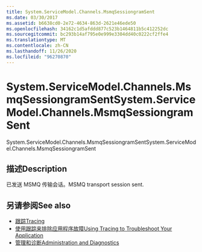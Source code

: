 ```yaml
---
title: System.ServiceModel.Channels.MsmqSessiongramSent
ms.date: 03/30/2017
ms.assetid: b6638cd0-2e72-4634-863d-2621e46ede50
ms.openlocfilehash: 34162c1d5afddd877c523b1464811b5c412252dc
ms.sourcegitcommit: bc293b14af795e0e999e3304dd40c0222cf2ffe4
ms.translationtype: MT
ms.contentlocale: zh-CN
ms.lasthandoff: 11/26/2020
ms.locfileid: "96270870"
---
```

# <a name="systemservicemodelchannelsmsmqsessiongramsent"></a><span data-ttu-id="409e9-102">System.ServiceModel.Channels.MsmqSessiongramSent</span><span class="sxs-lookup"><span data-stu-id="409e9-102">System.ServiceModel.Channels.MsmqSessiongramSent</span></span>

<span data-ttu-id="409e9-103">System.ServiceModel.Channels.MsmqSessiongramSent</span><span class="sxs-lookup"><span data-stu-id="409e9-103">System.ServiceModel.Channels.MsmqSessiongramSent</span></span>  
  
## <a name="description"></a><span data-ttu-id="409e9-104">描述</span><span class="sxs-lookup"><span data-stu-id="409e9-104">Description</span></span>  

 <span data-ttu-id="409e9-105">已发送 MSMQ 传输会话。</span><span class="sxs-lookup"><span data-stu-id="409e9-105">MSMQ transport session sent.</span></span>  
  
## <a name="see-also"></a><span data-ttu-id="409e9-106">另请参阅</span><span class="sxs-lookup"><span data-stu-id="409e9-106">See also</span></span>

- [<span data-ttu-id="409e9-107">跟踪</span><span class="sxs-lookup"><span data-stu-id="409e9-107">Tracing</span></span>](index.md)
- [<span data-ttu-id="409e9-108">使用跟踪来排除应用程序故障</span><span class="sxs-lookup"><span data-stu-id="409e9-108">Using Tracing to Troubleshoot Your Application</span></span>](using-tracing-to-troubleshoot-your-application.md)
- [<span data-ttu-id="409e9-109">管理和诊断</span><span class="sxs-lookup"><span data-stu-id="409e9-109">Administration and Diagnostics</span></span>](../index.md)
